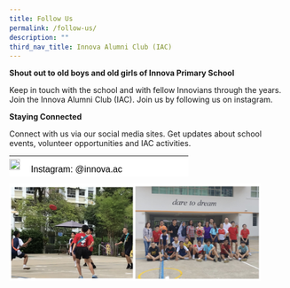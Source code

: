 ```yaml
---
title: Follow Us
permalink: /follow-us/
description: ""
third_nav_title: Innova Alumni Club (IAC)
---
```

**Shout out to old boys and old girls of Innova Primary School**

Keep in touch with the school and with fellow Innovians through the years. Join the Innova Alumni Club (IAC). Join us by following us on instagram.

**Staying Connected**

Connect with us via our social media sites. Get updates about school events, volunteer opportunities and IAC activities. 

<table style="box-sizing: border-box; border-collapse: collapse; border-spacing: 0px; background-color: rgb(255, 255, 255); color: rgb(128, 128, 128); font-family: Helvetica, Verdana, Arial, sans-serif; font-size: 14px; font-style: normal; font-variant-ligatures: normal; font-variant-caps: normal; font-weight: 400; letter-spacing: normal; orphans: 2; text-align: start; text-transform: none; white-space: normal; widows: 2; word-spacing: 0px; -webkit-text-stroke-width: 0px; text-decoration-thickness: initial; text-decoration-style: initial; text-decoration-color: initial; height: 37px; width: 323px;"><tbody style="box-sizing: border-box;"><tr style="box-sizing: border-box;"><td style="box-sizing: border-box; padding: 0px; width: 25px;"><img loading="lazy" class="wp-image-19675 alignleft" src="https://innovapri.moe.edu.sg/wp-content/uploads/2020/02/pasted-image-0-2-1-150x150.png" alt="" width="19" height="19" style="box-sizing: border-box; border: 0px; vertical-align: middle; max-width: 100%; height: auto; float: left; margin: 5px 20px 20px 0px;"></td><td style="box-sizing: border-box; padding: 0px; width: 288px; text-align: left;"><span style="box-sizing: border-box; font-family: helvetica, arial, sans-serif; font-size: 16px; color: rgb(0, 0, 0);">Instagram: @innova.ac</span></td></tr></tbody></table>

<style>  
img {  
  display: block;  
  margin-left: auto;  
  margin-right: auto;  
}  
</style>  
<body><img src="/images/innova%20alumni%20club.jpg" alt="Innova Alumni Club" style="width:90%;">  
  
</body>